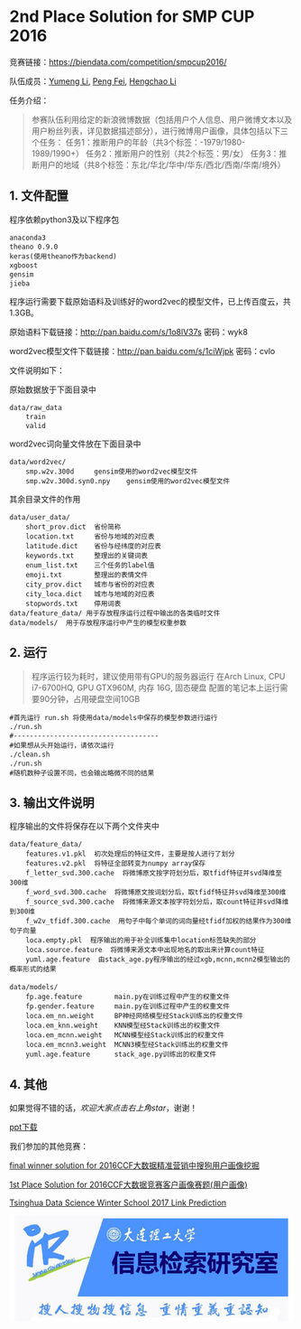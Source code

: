 # 2nd Place Solution for SMP CUP 2016

竞赛链接：https://biendata.com/competition/smpcup2016/ 

队伍成员：[Yumeng Li](https://github.com/liyumeng), [Peng Fei](https://github.com/feidapeng), [Hengchao Li](https://github.com/hengchao0248)


任务介绍：

> 参赛队伍利用给定的新浪微博数据（包括用户个人信息、用户微博文本以及用户粉丝列表，详见数据描述部分），进行微博用户画像，具体包括以下三个任务：
任务1：推断用户的年龄（共3个标签：-1979/1980-1989/1990+）
任务2：推断用户的性别（共2个标签：男/女）
任务3：推断用户的地域（共8个标签：东北/华北/华中/华东/西北/西南/华南/境外）

## 1. 文件配置
程序依赖python3及以下程序包
```
anaconda3
theano 0.9.0
keras(使用theano作为backend)
xgboost
gensim
jieba
```
程序运行需要下载原始语料及训练好的word2vec的模型文件，已上传百度云，共1.3GB。

原始语料下载链接：http://pan.baidu.com/s/1o8lV37s 密码：wyk8

word2vec模型文件下载链接：http://pan.baidu.com/s/1ciWjpk 密码：cvlo

文件说明如下：

原始数据放于下面目录中
```
data/raw_data
    train
    valid
```

word2vec词向量文件放在下面目录中
```
data/word2vec/
    smp.w2v.300d     gensim使用的word2vec模型文件
    smp.w2v.300d.syn0.npy    gensim使用的word2vec模型文件
```

其余目录文件的作用
```
data/user_data/
    short_prov.dict  省份简称
    location.txt     省份与地域的对应表
    latitude.dict    省份与经纬度的对应表
    keywords.txt     整理出的关键词表
    enum_list.txt    三个任务的label值
    emoji.txt        整理出的表情文件
    city_prov.dict   城市与省份的对应表
    city_loca.dict   城市与地域的对应表
    stopwords.txt    停用词表
data/feature_data/ 用于存放程序运行过程中输出的各类临时文件
data/models/  用于存放程序运行中产生的模型权重参数
```

## 2. 运行

> 程序运行较为耗时，建议使用带有GPU的服务器运行
在Arch Linux, CPU i7-6700HQ, GPU GTX960M, 内存 16G, 固态硬盘 配置的笔记本上运行需要90分钟，占用硬盘空间10GB

```
#首先运行 run.sh 将使用data/models中保存的模型参数进行运行
./run.sh
#------------------------------------
#如果想从头开始运行，请依次运行
./clean.sh
./run.sh
#随机数种子设置不同，也会输出略微不同的结果
```

## 3. 输出文件说明
程序输出的文件将保存在以下两个文件夹中
```
data/feature_data/
    features.v1.pkl  初次处理后的特征文件，主要是按人进行了划分
    features.v2.pkl  将特征全部转变为numpy array保存
    f_letter_svd.300.cache  将微博原文按字符划分后，取tfidf特征并svd降维至300维
    f_word_svd.300.cache  将微博原文按词划分后，取tfidf特征并svd降维至300维
    f_source_svd.300.cache  将微博来源文本按字符划分后，取count特征并svd降维到300维
    f_w2v_tfidf.300.cache  用句子中每个单词的词向量经tfidf加权的结果作为300维句子向量
    loca.empty.pkl  程序输出的用于补全训练集中location标签缺失的部分
    loca.source.feature  将微博来源文本中出现地名的取出来计算count特征
    yuml.age.feature  由stack_age.py程序输出的经过xgb,mcnn,mcnn2模型输出的概率形式的结果
    
data/models/
    fp.age.feature        main.py在训练过程中产生的权重文件
    fp.gender.feature     main.py在训练过程中产生的权重文件
    loca.em_nn.weight     BP神经网络模型经Stack训练出的权重文件
    loca.em_knn.weight    KNN模型经Stack训练出的权重文件
    loca.em_mcnn.weight   MCNN模型经Stack训练出的权重文件
    loca.em_mcnn3.weight  MCNN3模型经Stack训练出的权重文件
    yuml.age.feature      stack_age.py训练出的权重文件
```

## 4. 其他

如果觉得不错的话，*欢迎大家点击右上角star*，谢谢！

[ppt下载](data/SMP_DUTIRTONE.pptx)

我们参加的其他竞赛：

[final winner solution for 2016CCF大数据精准营销中搜狗用户画像挖掘](https://github.com/hengchao0248/ccf2016_sougou)

[1st Place Solution for 2016CCF大数据竞赛客户画像赛题(用户画像)](https://github.com/feidapeng/2016CCF_StateGrid_UserProfile)

[Tsinghua Data Science Winter School 2017 Link Prediction](https://github.com/liyumeng/LinkPrediction)

![](others/banner.jpg)
